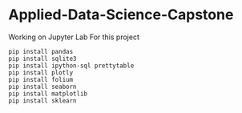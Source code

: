 # Applied-Data-Science-Capstone

Working on Jupyter Lab For this project

```
pip install pandas
pip install sqlite3
pip install ipython-sql prettytable
pip install plotly
pip install folium
pip install seaborn
pip install matplotlib
pip install sklearn
```
